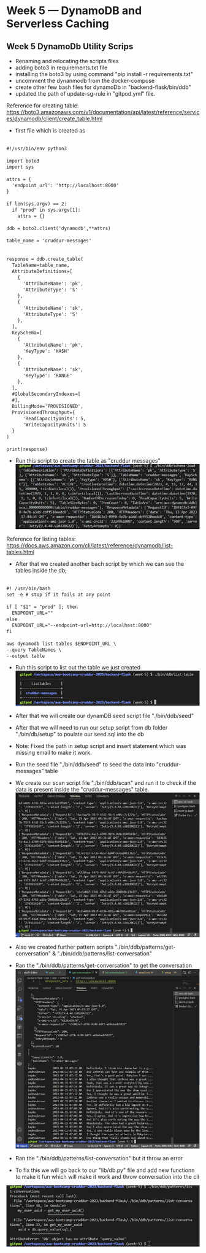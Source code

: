 # Week 5 — DynamoDB and Serverless Caching


## Week 5 DynamoDb Utility Scrips
- Renaming and relocating the scripts files
- adding boto3 in requirements.txt file
- installing the boto3 by using command 
    "pip install -r requirements.txt"
- uncomment the dynanmodb from the docker-compose
- create other few bash files for dynamoDb in "backend-flask/bin/ddb"
- updated the path of update-sg-rule in "gitpod.yml" file.

Reference for creating table:
https://boto3.amazonaws.com/v1/documentation/api/latest/reference/services/dynamodb/client/create_table.html


- first file which is created as 
```  "./bin/ddb/schema-load"

#!/usr/bin/env python3

import boto3
import sys

attrs = {
  'endpoint_url': 'http://localhost:8000'
}

if len(sys.argv) == 2:
  if "prod" in sys.argv[1]:
    attrs = {}

ddb = boto3.client('dynamodb',**attrs)

table_name = 'cruddur-messages'


response = ddb.create_table(
  TableName=table_name,
  AttributeDefinitions=[
    {
      'AttributeName': 'pk',
      'AttributeType': 'S'
    },
    {
      'AttributeName': 'sk',
      'AttributeType': 'S'
    },
  ],
  KeySchema=[
    {
      'AttributeName': 'pk',
      'KeyType': 'HASH'
    },
    {
      'AttributeName': 'sk',
      'KeyType': 'RANGE'
    },
  ],
  #GlobalSecondaryIndexes=[
  #],
  BillingMode='PROVISIONED',
  ProvisionedThroughput={
      'ReadCapacityUnits': 5,
      'WriteCapacityUnits': 5
  }
)

print(response)
```
- Run this script to create the table as "cruddur messages"
![result of schema-load script](../_docs/assets/result-of-schema-load-script.JPG)

Reference for listing tables:
https://docs.aws.amazon.com/cli/latest/reference/dynamodb/list-tables.html
- After that we created another bach script by which we can see the tables inside the db;
```"./bin/ddb/list-table"

#! /usr/bin/bash
set -e # stop if it fails at any point

if [ "$1" = "prod" ]; then
  ENDPOINT_URL=""
else
  ENDPOINT_URL="--endpoint-url=http://localhost:8000"
fi

aws dynamodb list-tables $ENDPOINT_URL \
--query TableNames \
--output table
```

- Run this script to list out the table we just created
![result of list-table script](../_docs/assets/result-of-list-table-script.JPG)

- After that we will create our dynamDB seed script file
"./bin/ddb/seed"

- After that we will need to run our setup script from db folder "./bin/db/setup" to poulate our seed.sql into the db
- Note: Fixed the path in setup script and insert statement which was missing email to make it work.
- Run the seed file "./bin/ddb/seed" to seed the data into "cruddur-messages" table

- We create our scan script file "./bin/ddb/scan" and run it to check if the data is present inside the "cruddur-messages" table.
![result of scan script](../_docs/assets/result-of-scan-script.JPG)

- Also we created further pattern scripts "./bin/ddb/patterns/get-conversation" & "./bin/ddb/patterns/list-conversation"
- Ran the "./bin/ddb/patterns/get-conversation" to get the conversation
![result of get conversation script](../_docs/assets/get-of-list-conversation-script.JPG)

- Ran the "./bin/ddb/patterns/list-conversation" but it throw an error

- To fix this we will go back to our "lib/db.py" file and add new functionn to make it fun which will make it work and throw conversation into the cli

![result of list conversation script](../_docs/assets/result-of-list-conversation-script.JPG)

